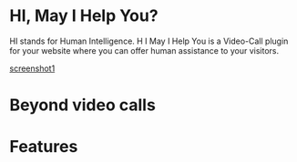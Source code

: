 # HI, May I Help You?
HI stands for Human Intelligence. H I May I Help You is a Video-Call plugin for your website where you can offer human assistance to your visitors.

[screenshot1](resources/screenshot1.png)


# Beyond video calls



# Features
